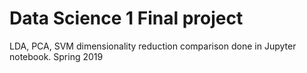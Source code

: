 # Data Science 1 Final project

LDA, PCA, SVM dimensionality reduction comparison done in Jupyter notebook. Spring 2019
